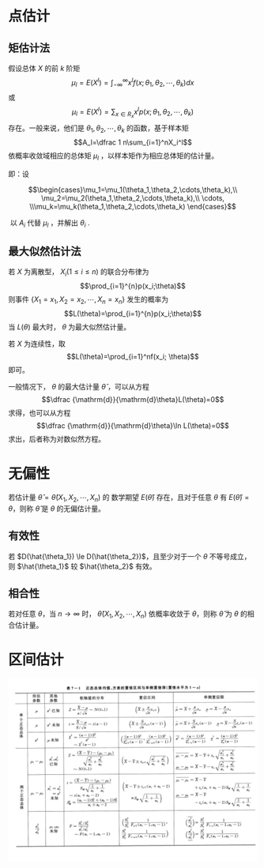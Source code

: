 
# 点估计

## 矩估计法

假设总体 $X$ 的前 $k$ 阶矩 $$\mu_l=E(X^l)=\int_{-\infty}^{\infty}x^lf(x;\theta_1,\theta_2,\cdots,\theta_k)dx$$或 $$\mu_l=E(X^l)=\sum_{x \in R_x}x^lp(x;\theta_1,\theta_2,\cdots,\theta_k)$$ 存在。一般来说，他们是 $\theta_1, \theta_2, \cdots, \theta_k$ 的函数，基于样本矩 $$A_l=\dfrac 1 n\sum_{i=1}^nX_i^l$$ 依概率收敛域相应的总体矩 $\mu_l$ ，以样本矩作为相应总体矩的估计量。


即：设

$$\begin{cases}\mu_1=\mu_1(\theta_1,\theta_2,\cdots,\theta_k),\\ \mu_2=\mu_2(\theta_1,\theta_2,\cdots,\theta_k),\\ \cdots, \\\mu_k=\mu_k(\theta_1,\theta_2,\cdots,\theta_k) \end{cases}$$

 以 $A_i$ 代替 $\mu_l$ ，并解出 $\theta_i$ .

## 最大似然估计法

若 $X$ 为离散型， $X_i(1 \le i \le n)$ 的联合分布律为 $$\prod_{i=1}^{n}p(x_i;\theta)$$则事件 $\{X_1=x_1, X_2=x_2, \cdots, X_n=x_n\}$ 发生的概率为 $$L(\theta)=\prod_{i=1}^{n}p(x_i;\theta)$$
当 $L(\theta)$ 最大时， $\theta$  为最大似然估计量。

若 $X$ 为连续性，取 $$L(\theta)=\prod_{i=1}^nf(x_i; \theta)$$ 即可。

一般情况下， $\theta$ 的最大估计量 $\hat{\theta}$ ，可以从方程 $$\dfrac {\mathrm{d}}{\mathrm{d}\theta}L(\theta)=0$$ 求得，也可以从方程
$$\dfrac {\mathrm{d}}{\mathrm{d}\theta}\ln L(\theta)=0$$ 求出，后者称为对数似然方程。

# 无偏性

若估计量 $\hat{\theta}=\hat{\theta}(X_1,X_2,\cdots,X_n)$ 的 数学期望 $E(\hat\theta)$ 存在，且对于任意 $\theta$ 有 $E(\hat{\theta})=\theta$，则称 $\hat{\theta}$ 是 $\theta$ 的无偏估计量。

## 有效性

若 $D(\hat{\theta_1}) \le D(\hat{\theta_2})$，且至少对于一个 $\theta$ 不等号成立，则 $\hat{\theta_1}$ 较 $\hat{\theta_2}$ 有效。

## 相合性

若对任意  $\theta$，当 $n \to \infty$ 时， $\hat{\theta}(X_1, X_2, \cdots, X_n)$ 依概率收敛于  $\theta$，则称 $\hat{\theta}$ 为 $\theta$ 的相合估计量。

# 区间估计

![](files/Pasted%20image%2020231228142409.jpg)
